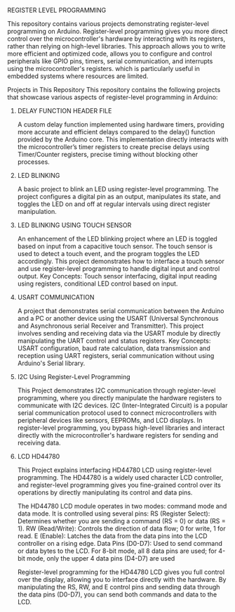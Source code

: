 REGISTER LEVEL PROGRAMMING

This repository contains various projects demonstrating register-level programming on Arduino. Register-level programming gives you more direct control over the microcontroller's hardware by interacting with its registers, rather than relying on high-level libraries. This approach allows you to write more efficient and optimized code, allows you to configure and control peripherals like GPIO pins, timers, serial communication, and interrupts using the microcontroller's registers. which is particularly useful in embedded systems where resources are limited.

Projects in This Repository
This repository contains the following projects that showcase various aspects of register-level programming in Arduino:

1. DELAY FUNCTION HEADER FILE

   A custom delay function implemented using hardware timers, providing more accurate and efficient delays compared to the delay() function provided by the Arduino core. This implementation directly interacts 
   with 
   the microcontroller’s timer registers to create precise delays using Timer/Counter registers, precise timing without blocking other processes.

2. LED BLINKING

   A basic project to blink an LED using register-level programming. The project configures a digital pin as an output, manipulates its state, and toggles the LED on and off at regular intervals using direct 
   register manipulation.

3. LED BLINKING USING TOUCH SENSOR

   An enhancement of the LED blinking project where an LED is toggled based on input from a capacitive touch sensor. The touch sensor is used to detect a touch event, and the program toggles the LED accordingly. 
   This project demonstrates how to interface a touch sensor and use register-level programming to handle digital input and control output.
   Key Concepts: Touch sensor interfacing, digital input reading using registers, conditional LED control based on input.

4. USART COMMUNICATION

    A project that demonstrates serial communication between the Arduino and a PC or another device using the USART (Universal Synchronous and Asynchronous serial 
    Receiver and Transmitter). This project involves 
    sending and receiving data via the USART module by directly manipulating the UART control and status registers.
    Key Concepts: USART configuration, baud rate calculation, data transmission and reception using UART registers, serial communication without using Arduino's 
    Serial library.

5. I2C Using Register-Level Programming

   This Project demonstrates I2C communication through register-level programming, where you directly manipulate the hardware registers to communicate with I2C 
   devices.
   I2C (Inter-Integrated Circuit) is a popular serial communication protocol used to connect microcontrollers with peripheral devices like sensors, EEPROMs, and 
   LCD displays. In register-level programming, you 
   bypass high-level libraries and interact directly with the microcontroller's hardware registers for sending and receiving data.

6. LCD HD44780

   This Project explains interfacing HD44780 LCD using register-level programming. The HD44780 is a widely used character LCD controller, and register-level programming gives you fine-grained control over its operations by directly manipulating its control and data pins.

   The HD44780 LCD module operates in two modes: command mode and data mode. It is controlled using several pins:
   RS (Register Select): Determines whether you are sending a command (RS = 0) or data (RS = 1).
   RW (Read/Write): Controls the direction of data flow; 0 for write, 1 for read.
   E (Enable): Latches the data from the data pins into the LCD controller on a rising edge.
   Data Pins (D0-D7): Used to send command or data bytes to the LCD. For 8-bit mode, all 8 data pins are used; for 4-bit mode, only the upper 4 data pins (D4-D7) 
   are used

   Register-level programming for the HD44780 LCD gives you full control over the display, allowing you to interface directly with the hardware. By manipulating 
   the RS, RW, and E control pins and sending data through the data pins (D0-D7), you can send both commands and data to the LCD.
